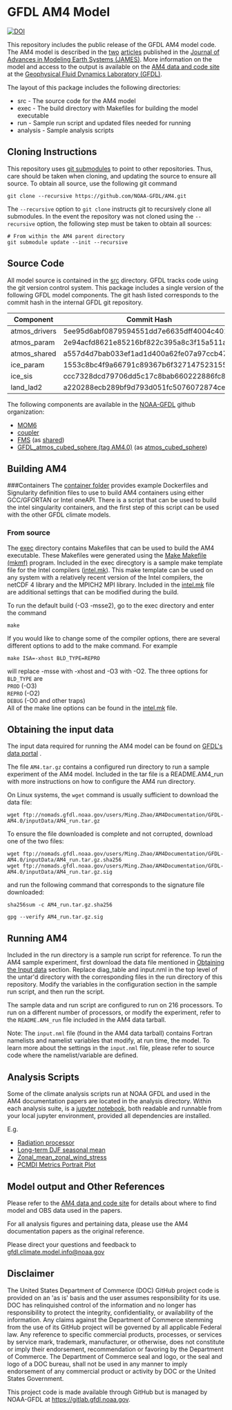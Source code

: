 # GFDL AM4 Model

[![DOI](https://zenodo.org/badge/102487636.svg)](https://zenodo.org/badge/latestdoi/102487636)

This repository includes the public release of the GFDL AM4 model
code.  The AM4 model is described in the
[two](https://doi.org/10.1002/2017MS001208)
[articles](https://doi.org/10.1002/2017MS001209) published in the
[Journal of Advances in Modeling Earth Systems
(JAMES)](https://agupubs.onlinelibrary.wiley.com/journal/19422466).
More information on the model and access to the output is available on
the [AM4 data and code
site](http://data1.gfdl.noaa.gov/nomads/forms/am4.0/) at the
[Geophysical Fluid Dynamics Laboratory
(GFDL)](https://www.gfdl.noaa.gov).

The layout of this package includes the following directories:

* src - The source code for the AM4 model
* exec - The build directory with Makefiles for building the model executable
* run - Sample run script and updated files needed for running
* analysis - Sample analysis scripts

## Cloning Instructions

This repository uses [git
submodules](https://git-scm.com/book/en/v2/Git-Tools-Submodules) to
point to other repositories.  Thus, care should be taken when cloning,
and updating the source to ensure all source.  To obtain all source,
use the following git command

```
git clone --recursive https://github.com/NOAA-GFDL/AM4.git
```

The `--recursive` option to `git clone` instructs git to recursively
clone all submodules.  In the event the repository was not cloned
using the `--recursive` option, the following step must be taken to
obtain all sources:

```
# From within the AM4 parent directory
git submodule update --init --recursive
```

## Source Code

All model source is contained in the [src](src) directory.  GFDL
tracks code using the git version control system.  This package
includes a single version of the following GFDL model components.  The
git hash listed corresponds to the commit hash in the internal GFDL
git repository.

Component | Commit Hash
--------- | -----------
atmos_drivers | 5ee95d6abf0879594551dd7e6635dff4004c4010
atmos_param | 2e94acfd8621e85216bf822c395a8c3f15a511a5
atmos_shared | a557d4d7bab033ef1ad1d400a62fe07a97ccb477
ice_param | 1553c8bc4f9a66791c89367b6f327147523155ed
ice_sis | ccc7328dcd79706dd5c17c8bab660222886fc80b
land_lad2 | a220288ecb289bf9d793d051fc5076072874ce07

The following components are available in the
[NOAA-GFDL](https://github.com/NOAA-GFDL) github organization:

* [MOM6](https://github.com/NOAA-GFDL/MOM6)
* [coupler](https://github.com/NOAA-GFDL/coupler)
* [FMS](https://github.com/NOAA-GFDL/FMS) (as [shared](src/shared))
* [GFDL_atmos_cubed_sphere (tag AM4.0)](https://github.com/NOAA-GFDL/GFDL_atmos_cubed_sphere) (as [atmos_cubed_sphere](src/atmos_cubed_sphere))

## Building AM4

###Containers
The [container folder](container) provides example Dockerfiles and Signularity 
definition files to use to build AM4 containers using either GCC/GFORTAN or 
Intel oneAPI. There is a script that can be used to build the intel 
singularity containers, and the first step of this script can be used with the
other GFDL climate models. 

### From source
The [exec](exec) directory contains Makefiles that can be used to
build the AM4 executable.  These Makefiles were generated using the
[Make Makefile (mkmf)](https://github.com/NOAA-GFDL/mkmf) program.
Included in the exec direcgtory is a sample make template file for the
Intel compilers ([intel.mk](exec/templates/intel.mk)).  This make
template can be used on any system with a relatively recent version of
the Intel compilers, the netCDF 4 library and the MPICH2 MPI library.
Included in the [intel.mk](exec/templates/intel.mk) file are
additional settings that can be modified during the build.  


To run the default build (-O3 -msse2), go to the exec directory and
enter the command
```
make
```
If you would like to change some of the compiler options, there are several different
options to add to the make command.  For example
```
make ISA=-xhost BLD_TYPE=REPRO
```
will replace -msse with -xhost and -O3 with -O2.  The three options for
`BLD_TYPE` are  
`PROD` (-O3)  
`REPRO` (-O2)    
`DEBUG` (-O0 and other traps)  
All of the make line options can be
found in the [intel.mk](exec/templates/intel.mk) file.

## Obtaining the input data

The input data required for running the AM4 model can be found on
[GFDL's data
portal](http://data1.gfdl.noaa.gov/nomads/forms/am4.0/) .

The file `AM4.tar.gz` contains a configured run directory to run a
sample experiment of the AM4 model.  Included in the tar file is a
README.AM4_run with more instructions on how to configure the AM4 run
directory.

On Linux systems, the `wget` command is usually sufficient to download the data
file:

```
wget ftp://nomads.gfdl.noaa.gov/users/Ming.Zhao/AM4Documentation/GFDL-AM4.0/inputData/AM4_run.tar.gz
```

To ensure the file downloaded is complete and not corrupted, download one of the two files:

```
wget ftp://nomads.gfdl.noaa.gov/users/Ming.Zhao/AM4Documentation/GFDL-AM4.0/inputData/AM4_run.tar.gz.sha256
wget ftp://nomads.gfdl.noaa.gov/users/Ming.Zhao/AM4Documentation/GFDL-AM4.0/inputData/AM4_run.tar.gz.sig
```

and run the following command that corresponds to the signature file downloaded:

```
sha256sum -c AM4_run.tar.gz.sha256
```

```
gpg --verify AM4_run.tar.gz.sig
```

## Running AM4

Included in the run directory is a sample run script for reference.
To run the AM4 sample experiment, first download the data file
mentioned in [Obtaining the Input data](#obtaining-the-input-data)
section.  Replace diag_table and input.nml in the top level of the 
untar'd directory with the corresponding files in the run directory
of this repository. Modify the variables in the configuration section
in the sample run script, and then run the script.

The sample data and run script are configured to run on 216
processors.  To run on a different number of processors, or modify the
experiment, refer to the `README.AM4_run` file included in the AM4
data tarball.

Note: The `input.nml` file (found in the AM4 data tarball) contains
Fortran namelists and namelist variables that modify, at run time, the
model.  To learn more about the settings in the `input.nml` file,
please refer to source code where the namelist/variable are defined.

## Analysis Scripts

Some of the climate analysis scripts run at NOAA GFDL and used in the
AM4 documentation papers are located in the analysis directory.
Within each analysis suite, is a [jupyter
notebook](https://jupyter-notebook.readthedocs.io/en/stable/), both
readable and runnable from your local jupyter environment, provided
all dependencies are installed.

E.g.

* [Radiation processor](analysis/cjs1/radiation_atmos_av_mon/radiation_atmos_av_mon.ipynb)
* [Long-term DJF seasonal mean](analysis/bw/bw_atmos_cru_ts_a1r/bw_atmos_monthly_cru_ts.1980-2014.ipynb)
* [Zonal_mean_zonal_wind_stress](analysis/bw/bw_atmos_zm_atl_pac_a1r/bw_atmos_atl_pac.1980-2014.ipynb)
* [PCMDI Metrics Portrait Plot](analysis/pcmdimetrics/portraitPlot-AM4.AMIP.ipynb)

## Model output and Other References

Please refer to the [AM4 data and code
site](http://data1.gfdl.noaa.gov/nomads/forms/am4.0/) for details
about where to find model and OBS data used in the papers.

For all analysis figures and pertaining data, please use the AM4
documentation papers as the original reference.

Please direct your questions and feedback to
gfdl.climate.model.info@noaa.gov

## Disclaimer

The United States Department of Commerce (DOC) GitHub project code is
provided on an 'as is' basis and the user assumes responsibility for
its use.  DOC has relinquished control of the information and no
longer has responsibility to protect the integrity, confidentiality,
or availability of the information.  Any claims against the Department
of Commerce stemming from the use of its GitHub project will be
governed by all applicable Federal law.  Any reference to specific
commercial products, processes, or services by service mark,
trademark, manufacturer, or otherwise, does not constitute or imply
their endorsement, recommendation or favoring by the Department of
Commerce.  The Department of Commerce seal and logo, or the seal and
logo of a DOC bureau, shall not be used in any manner to imply
endorsement of any commercial product or activity by DOC or the United
States Government.

This project code is made available through GitHub but is managed by
NOAA-GFDL at https://gitlab.gfdl.noaa.gov.
